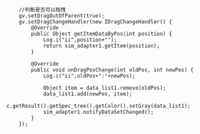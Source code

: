 
        //判断是否可以拖拽
        gv.setDragOutOfParent(true);
        gv.setDragChangeHandler(new IDragChangeHandler() {
            @Override
            public Object getItemDataByPos(int position) {
                Log.i("ii",position+"");
                return sim_adapter1.getItem(position);
            }

            @Override
            public void onDragPosChange(int oldPos, int newPos) {
                Log.i("ii",oldPos+":"+newPos);

                Object item = data_list1.remove(oldPos);
                data_list1.add(newPos, item);
                c.getResult().getSpec_tree().getColor().setGray(data_list1);
                sim_adapter1.notifyDataSetChanged();
            }
        });